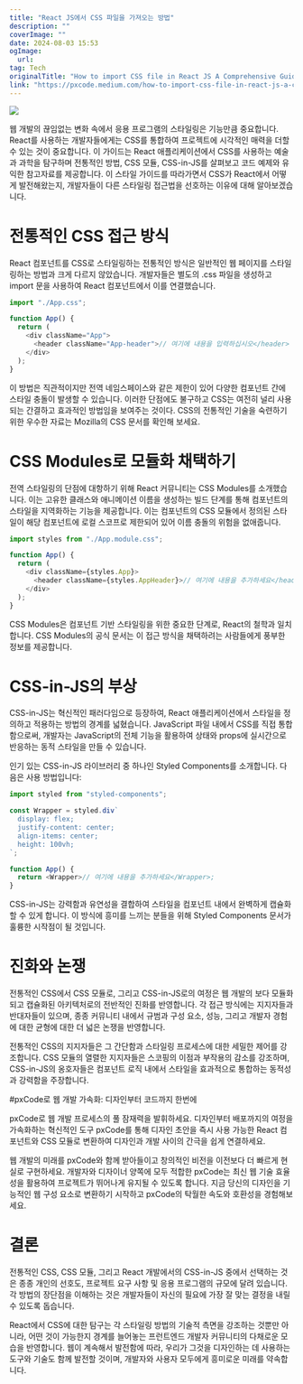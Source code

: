 ```yaml
---
title: "React JS에서 CSS 파일을 가져오는 방법"
description: ""
coverImage: ""
date: 2024-08-03 15:53
ogImage: 
  url: 
tag: Tech
originalTitle: "How to import CSS file in React JS A Comprehensive Guide"
link: "https://pxcode.medium.com/how-to-import-css-file-in-react-js-a-comprehensive-guide-0c536b74fcdd"
---
```




<img src="/assets/img/How-to-import-CSS-file-in-React-JS-:-A-Comprehensive-Guide_0.png" />

웹 개발의 끊임없는 변화 속에서 응용 프로그램의 스타일링은 기능만큼 중요합니다. React를 사용하는 개발자들에게는 CSS를 통합하여 프로젝트에 시각적인 매력을 더할 수 있는 것이 중요합니다. 이 가이드는 React 애플리케이션에서 CSS를 사용하는 예술과 과학을 탐구하며 전통적인 방법, CSS 모듈, CSS-in-JS를 살펴보고 코드 예제와 유익한 참고자료를 제공합니다. 이 스타일 가이드를 따라가면서 CSS가 React에서 어떻게 발전해왔는지, 개발자들이 다른 스타일링 접근법을 선호하는 이유에 대해 알아보겠습니다.

# 전통적인 CSS 접근 방식

React 컴포넌트를 CSS로 스타일링하는 전통적인 방식은 일반적인 웹 페이지를 스타일링하는 방법과 크게 다르지 않았습니다. 개발자들은 별도의 .css 파일을 생성하고 import 문을 사용하여 React 컴포넌트에서 이를 연결했습니다.

<div class="content-ad"></div>

```js
import "./App.css";

function App() {
  return (
    <div className="App">
      <header className="App-header">// 여기에 내용을 입력하십시오</header>
    </div>
  );
}
```

이 방법은 직관적이지만 전역 네임스페이스와 같은 제한이 있어 다양한 컴포넌트 간에 스타일 충돌이 발생할 수 있습니다. 이러한 단점에도 불구하고 CSS는 여전히 널리 사용되는 간결하고 효과적인 방법임을 보여주는 것이다. CSS의 전통적인 기술을 숙련하기 위한 우수한 자료는 Mozilla의 CSS 문서를 확인해 보세요.

# CSS Modules로 모듈화 채택하기

전역 스타일링의 단점에 대항하기 위해 React 커뮤니티는 CSS Modules를 소개했습니다. 이는 고유한 클래스와 애니메이션 이름을 생성하는 빌드 단계를 통해 컴포넌트의 스타일을 지역화하는 기능을 제공합니다. 이는 컴포넌트의 CSS 모듈에서 정의된 스타일이 해당 컴포넌트에 로컬 스코프로 제한되어 있어 이름 충돌의 위험을 없애줍니다.

<div class="content-ad"></div>

```js
import styles from "./App.module.css";

function App() {
  return (
    <div className={styles.App}>
      <header className={styles.AppHeader}>// 여기에 내용을 추가하세요</header>
    </div>
  );
}
```

CSS Modules은 컴포넌트 기반 스타일링을 위한 중요한 단계로, React의 철학과 일치합니다. CSS Modules의 공식 문서는 이 접근 방식을 채택하려는 사람들에게 풍부한 정보를 제공합니다.

# CSS-in-JS의 부상

CSS-in-JS는 혁신적인 패러다임으로 등장하여, React 애플리케이션에서 스타일을 정의하고 적용하는 방법의 경계를 넓혔습니다. JavaScript 파일 내에서 CSS를 직접 통합함으로써, 개발자는 JavaScript의 전체 기능을 활용하여 상태와 props에 실시간으로 반응하는 동적 스타일을 만들 수 있습니다.

<div class="content-ad"></div>

인기 있는 CSS-in-JS 라이브러리 중 하나인 Styled Components를 소개합니다. 다음은 사용 방법입니다:

```js
import styled from "styled-components";

const Wrapper = styled.div`
  display: flex;
  justify-content: center;
  align-items: center;
  height: 100vh;
`;

function App() {
  return <Wrapper>// 여기에 내용을 추가하세요</Wrapper>;
}
```

CSS-in-JS는 강력함과 유연성을 결합하여 스타일을 컴포넌트 내에서 완벽하게 캡슐화할 수 있게 합니다. 이 방식에 흥미를 느끼는 분들을 위해 Styled Components 문서가 훌륭한 시작점이 될 것입니다.

# 진화와 논쟁

<div class="content-ad"></div>

전통적인 CSS에서 CSS 모듈로, 그리고 CSS-in-JS로의 여정은 웹 개발의 보다 모듈화되고 캡슐화된 아키텍처로의 전반적인 진화를 반영합니다. 각 접근 방식에는 지지자들과 반대자들이 있으며, 종종 커뮤니티 내에서 규범과 구성 요소, 성능, 그리고 개발자 경험에 대한 균형에 대한 더 넓은 논쟁을 반영합니다.

전통적인 CSS의 지지자들은 그 간단함과 스타일링 프로세스에 대한 세밀한 제어를 강조합니다. CSS 모듈의 열렬한 지지자들은 스코핑의 이점과 부작용의 감소를 강조하며, CSS-in-JS의 옹호자들은 컴포넌트 로직 내에서 스타일을 효과적으로 통합하는 동적성과 강력함을 주장합니다.

#pxCode로 웹 개발 가속화: 디자인부터 코드까지 한번에

pxCode로 웹 개발 프로세스의 풀 잠재력을 발휘하세요. 디자인부터 배포까지의 여정을 가속화하는 혁신적인 도구 pxCode를 통해 디자인 초안을 즉시 사용 가능한 React 컴포넌트와 CSS 모듈로 변환하여 디자인과 개발 사이의 간극을 쉽게 연결하세요.

<div class="content-ad"></div>

웹 개발의 미래를 pxCode와 함께 받아들이고 창의적인 비전을 이전보다 더 빠르게 현실로 구현하세요. 개발자와 디자이너 양쪽에 모두 적합한 pxCode는 최신 웹 기술 효율성을 활용하여 프로젝트가 뛰어나게 유지될 수 있도록 합니다. 지금 당신의 디자인을 기능적인 웹 구성 요소로 변환하기 시작하고 pxCode의 탁월한 속도와 호환성을 경험해보세요.

# 결론

전통적인 CSS, CSS 모듈, 그리고 React 개발에서의 CSS-in-JS 중에서 선택하는 것은 종종 개인의 선호도, 프로젝트 요구 사항 및 응용 프로그램의 규모에 달려 있습니다. 각 방법의 장단점을 이해하는 것은 개발자들이 자신의 필요에 가장 잘 맞는 결정을 내릴 수 있도록 돕습니다.

React에서 CSS에 대한 탐구는 각 스타일링 방법의 기술적 측면을 강조하는 것뿐만 아니라, 어떤 것이 가능한지 경계를 늘어놓는 프런트엔드 개발자 커뮤니티의 다채로운 모습을 반영합니다. 웹이 계속해서 발전함에 따라, 우리가 그것을 디자인하는 데 사용하는 도구와 기술도 함께 발전할 것이며, 개발자와 사용자 모두에게 흥미로운 미래를 약속합니다.
